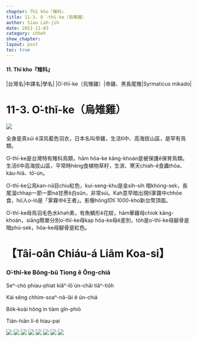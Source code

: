 ```yaml
---
chapter: Thī kho『雉科』
title: 11-3. O͘-thī-ke（烏雉雞）
author: Siau Lah-jih
date: 2021-11-03
category: chheh
show_chapter: 
layout: post
toc: true
---
```


#### 11. Thī kho『雉科』

|台灣名|中譯名|學名|
|O͘-thī-ke（烏雉雞）|帝雞、黑長尾雉|Syrmaticus mikado|


# 11-3. O͘-thī-ke（烏雉雞）


![](../too5/11/11-3-5.O͘-thī-ke.jpg)


全身是真súi ê深烏藍色羽衣，日本名叫帝雞，生活tī中、高海拔山區，是罕有鳥類。

O͘-thī-ke是台灣特有雉科鳥類，hām hôa-ke kāng-khoán是被保護ê保育鳥類。生活tī中高海拔山區，平常時hèng食植物草籽，生湠、寒天chiah-ē食蟲thōa、káu-hiā、tō͘-ún。

O͘-thī-ke公鳥kan-nā目chiu紅色，kui-seng-khu是金sih-sih 暗khóng-sek，長尾溜chhap一節一節ná甘蔗ê白sûn，非常súi。Kah意早暗出現tī雺霧中chhōe食，hō͘人o-ló是「雺霧中ê王者」。影像hông印tī 1000-kho͘新台幣頂面。

O͘-thī-ke母鳥羽毛色水khah素，有魚鱗形ê花紋，hām華雞母chiok kāng-khoán，siāng簡單分別o͘-thī-ke母kap hôa-ke母ê差別，to̍h是o͘-thī-ke母腳骨是暗phú-sek，hôa-ke母腳骨是紅色。



# 【Tâi-oân Chiáu-á Liām Koa-si】

### **O͘-thī-ke Bông-bū Tiong ê Ông-chiá**

Seⁿ-chò phiau-phiat kiâⁿ-lō͘ ún-chāi tiāⁿ-tio̍h

Kài sêng chhim-soaⁿ-nâ-lāi ê ún-chiá

Bo̍k-koài hông ìn tiàm gîn-phiò

Tián-hiān lí-ê hiau-pai



![](../too5/11/11-3-6.O͘-thī-ke.jpg)
![](../too5/11/11-3-3.O͘-thī-ke.jpg)
![](../too5/11/11-3-1.O͘-thī-ke.jpg)
![](../too5/11/11-3-2.O͘-thī-ke.jpg)
![](../too5/11/11-3-4.O͘-thī-ke.jpg)
![](../too5/11/11-3-7.O͘-thī-ke.jpg)
![](../too5/11/11-3-8.O͘-thī-ke.jpg)
![](../too5/11/11-3-9.O͘-thī-ke.jpg)
